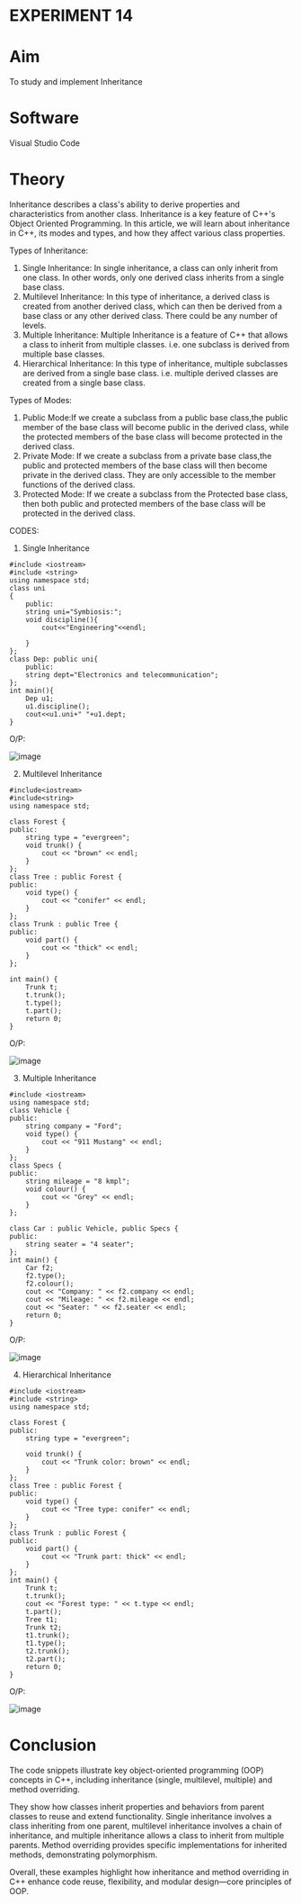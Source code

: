 # EXPERIMENT 14
# Aim 
To study and implement Inheritance
# Software
Visual Studio Code

# Theory
Inheritance describes a class's ability to derive properties and characteristics from another class. Inheritance is a key feature of C++'s Object Oriented Programming. In this article, we will learn about inheritance in C++, its modes and types, and how they affect various class properties.

Types of Inheritance:

1. Single Inheritance: In single inheritance, a class can only inherit from one class. In other words, only one derived class inherits from a single base class.
2. Multilevel Inheritance: In this type of inheritance, a derived class is created from another derived class, which can then be derived from a base class or any other derived class. There could be any number of levels.
3. Multiple Inheritance: Multiple Inheritance is a feature of C++ that allows a class to inherit from multiple classes. i.e. one subclass is derived from multiple base classes.
4. Hierarchical Inheritance: In this type of inheritance, multiple subclasses are derived from a single base class. i.e. multiple derived classes are created from a single base class.

Types of Modes:
1. Public Mode:If we create a subclass from a public base class,the public member of the base class will become public in the derived class, while the protected members of the base class will become protected in the derived class.
2. Private Mode: If we create a subclass from a private base class,the public and protected members of the base class will then become private in the derived class. They are only accessible to the member functions of the derived class.
3. Protected Mode: If we create a subclass from the Protected base class, then both public and protected members of the base class will be protected in the derived class.

CODES:

1. Single Inheritance
```
#include <iostream>
#include <string>
using namespace std;
class uni
{
    public:
    string uni="Symbiosis:";
    void discipline(){
        cout<<"Engineering"<<endl;

    }
};
class Dep: public uni{
    public:
    string dept="Electronics and telecommunication";
};
int main(){
    Dep u1;
    u1.discipline();
    cout<<u1.uni+" "+u1.dept;
}
```
O/P:

![image](https://github.com/user-attachments/assets/1012522d-67de-47ac-92ff-1ae47f9b49fc)


2. Multilevel Inheritance
```
#include<iostream>
#include<string>
using namespace std;

class Forest {
public:
    string type = "evergreen";
    void trunk() {
        cout << "brown" << endl;
    }
};
class Tree : public Forest {
public:
    void type() {  
        cout << "conifer" << endl;
    }
};
class Trunk : public Tree {  
public:
    void part() {
        cout << "thick" << endl;
    }
};

int main() {
    Trunk t;  
    t.trunk();  
    t.type();
    t.part();    
    return 0;
}
```

O/P:

![image](https://github.com/user-attachments/assets/b74d7f00-7d5d-4f02-9a7f-9ff4c6e96a2c)

3. Multiple Inheritance
```
#include <iostream>
using namespace std;
class Vehicle {
public:
    string company = "Ford";
    void type() {
        cout << "911 Mustang" << endl;
    }
};
class Specs {
public:
    string mileage = "8 kmpl";
    void colour() {
        cout << "Grey" << endl;
    }
};

class Car : public Vehicle, public Specs {
public:
    string seater = "4 seater";
};
int main() {
    Car f2;
    f2.type();      
    f2.colour();      
    cout << "Company: " << f2.company << endl;
    cout << "Mileage: " << f2.mileage << endl;
    cout << "Seater: " << f2.seater << endl;
    return 0;
}
```

O/P:

![image](https://github.com/user-attachments/assets/310c5787-bd7d-4ac8-bdd2-bf4247b44f32)

4. Hierarchical Inheritance
```
#include <iostream>
#include <string>
using namespace std;

class Forest {
public:
    string type = "evergreen";

    void trunk() {
        cout << "Trunk color: brown" << endl;
    }
};
class Tree : public Forest {
public:
    void type() {  
        cout << "Tree type: conifer" << endl;
    }
};
class Trunk : public Forest {
public:
    void part() {
        cout << "Trunk part: thick" << endl;
    }
};
int main() {
    Trunk t;
    t.trunk(); 
    cout << "Forest type: " << t.type << endl;  
    t.part();  
    Tree t1;
    Trunk t2;
    t1.trunk();  
    t1.type();   
    t2.trunk(); 
    t2.part();  
    return 0;
}
```

O/P:

![image](https://github.com/user-attachments/assets/ac506065-b9d9-4374-950e-e4dc93323cd5)

 
# Conclusion
The code snippets illustrate key object-oriented programming (OOP) concepts in C++, including inheritance (single, multilevel, multiple) and method overriding.

They show how classes inherit properties and behaviors from parent classes to reuse and extend functionality. Single inheritance involves a class inheriting from one parent, multilevel inheritance involves a chain of inheritance, and multiple inheritance allows a class to inherit from multiple parents. Method overriding provides specific implementations for inherited methods, demonstrating polymorphism.

Overall, these examples highlight how inheritance and method overriding in C++ enhance code reuse, flexibility, and modular design—core principles of OOP.
